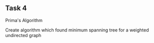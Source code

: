 ## Task 4

Prima's Algorithm

Create algorithm which found minimum spanning tree for a weighted undirected graph